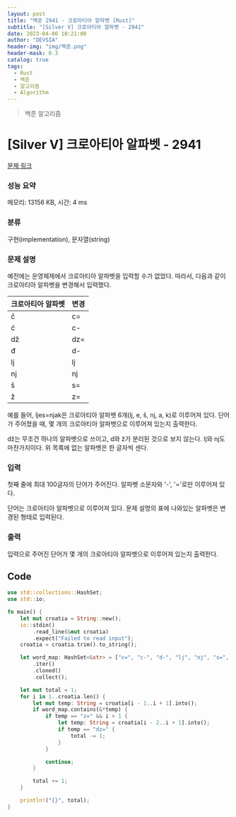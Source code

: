 ```yaml
---
layout: post
title: "백준 2941 - 크로아티아 알파벳 [Rust]"
subtitle: "[Silver V] 크로아티아 알파벳 - 2941"
date: 2023-04-06 10:21:00
author: "DEVSIA"
header-img: "img/백준.png"
header-mask: 0.3
catalog: true
tags:
  - Rust
  - 백준
  - 알고리즘
  - Algorithm
---
```


> 백준 알고리즘

# [Silver V] 크로아티아 알파벳 - 2941

[문제 링크](https://www.acmicpc.net/problem/2941)

### 성능 요약

메모리: 13156 KB, 시간: 4 ms

### 분류

구현(implementation), 문자열(string)

### 문제 설명

<p>예전에는 운영체제에서 크로아티아 알파벳을 입력할 수가 없었다. 따라서, 다음과 같이 크로아티아 알파벳을 변경해서 입력했다.</p>

<table class="table table-bordered table-center-20 th-center td-center">
	<thead>
		<tr>
			<th>크로아티아 알파벳</th>
			<th>변경</th>
		</tr>
	</thead>
	<tbody>
		<tr>
			<td>č</td>
			<td>c=</td>
		</tr>
		<tr>
			<td>ć</td>
			<td>c-</td>
		</tr>
		<tr>
			<td>dž</td>
			<td>dz=</td>
		</tr>
		<tr>
			<td>đ</td>
			<td>d-</td>
		</tr>
		<tr>
			<td>lj</td>
			<td>lj</td>
		</tr>
		<tr>
			<td>nj</td>
			<td>nj</td>
		</tr>
		<tr>
			<td>š</td>
			<td>s=</td>
		</tr>
		<tr>
			<td>ž</td>
			<td>z=</td>
		</tr>
	</tbody>
</table>

<p>예를 들어, ljes=njak은 크로아티아 알파벳 6개(lj, e, š, nj, a, k)로 이루어져 있다. 단어가 주어졌을 때, 몇 개의 크로아티아 알파벳으로 이루어져 있는지 출력한다.</p>

<p>dž는 무조건 하나의 알파벳으로 쓰이고, d와 ž가 분리된 것으로 보지 않는다. lj와 nj도 마찬가지이다. 위 목록에 없는 알파벳은 한 글자씩 센다.</p>

### 입력

 <p>첫째 줄에 최대 100글자의 단어가 주어진다. 알파벳 소문자와 '-', '='로만 이루어져 있다.</p>

<p>단어는 크로아티아 알파벳으로 이루어져 있다. 문제 설명의 표에 나와있는 알파벳은 변경된 형태로 입력된다.</p>

### 출력

 <p>입력으로 주어진 단어가 몇 개의 크로아티아 알파벳으로 이루어져 있는지 출력한다.</p>

## Code

```rs
use std::collections::HashSet;
use std::io;

fn main() {
    let mut croatia = String::new();
    io::stdin()
        .read_line(&mut croatia)
        .expect("Failed to read input");
    croatia = croatia.trim().to_string();

    let word_map: HashSet<&str> = ["c=", "c-", "d-", "lj", "nj", "s=", "z="]
        .iter()
        .cloned()
        .collect();

    let mut total = 1;
    for i in 1..croatia.len() {
        let mut temp: String = croatia[i - 1..i + 1].into();
        if word_map.contains(&*temp) {
            if temp == "z=" && i > 1 {
                let temp: String = croatia[i - 2..i + 1].into();
                if temp == "dz=" {
                    total -= 1;
                }
            }

            continue;
        }

        total += 1;
    }

    println!("{}", total);
}


```
